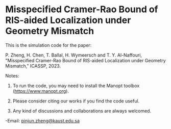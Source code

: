 # Misspecified Cramer-Rao Bound of RIS-aided Localization under Geometry Mismatch

This is the simulation code for the paper:

P. Zheng, H. Chen, T. Ballal, H. Wymeersch and T. Y. Al-Naffouri, "Misspecified Cramer-Rao Bound of RIS-aided Localization under Geometry Mismatch," ICASSP, 2023.

Notes:
1. To run the code, you may need to install the Manopt toolbox (https://www.manopt.org).

2. Please consider citing our works if you find the code useful. 

3. Any kind of discussions and collaborations are always welcomed. 

-Email: pinjun.zheng@kaust.edu.sa 
